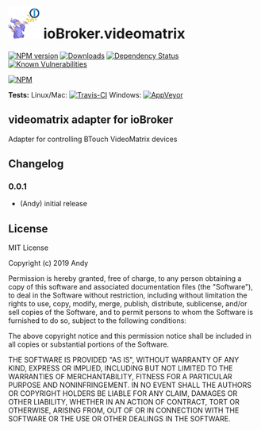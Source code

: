 <h1>
	<img src="admin/videomatrix.png" width="64"/>
	ioBroker.videomatrix
</h1>

[![NPM version](http://img.shields.io/npm/v/iobroker.videomatrix.svg)](https://www.npmjs.com/package/iobroker.videomatrix)
[![Downloads](https://img.shields.io/npm/dm/iobroker.videomatrix.svg)](https://www.npmjs.com/package/iobroker.videomatrix)
[![Dependency Status](https://img.shields.io/david/Andymann/iobroker.videomatrix.svg)](https://david-dm.org/Andymann/iobroker.videomatrix)
[![Known Vulnerabilities](https://snyk.io/test/github/Andymann/ioBroker.videomatrix/badge.svg)](https://snyk.io/test/github/Andymann/ioBroker.videomatrix)

[![NPM](https://nodei.co/npm/iobroker.videomatrix.png?downloads=true)](https://nodei.co/npm/iobroker.videomatrix/)

**Tests:** Linux/Mac: [![Travis-CI](http://img.shields.io/travis/Andymann/ioBroker.videomatrix/master.svg)](https://travis-ci.org/Andymann/ioBroker.videomatrix)
Windows: [![AppVeyor](https://ci.appveyor.com/api/projects/status/github/Andymann/ioBroker.videomatrix?branch=master&svg=true)](https://ci.appveyor.com/project/Andymann/ioBroker-videomatrix/)

## videomatrix adapter for ioBroker

Adapter for controlling BTouch VideoMatrix devices

## Changelog

### 0.0.1
* (Andy) initial release

## License
MIT License

Copyright (c) 2019 Andy

Permission is hereby granted, free of charge, to any person obtaining a copy
of this software and associated documentation files (the "Software"), to deal
in the Software without restriction, including without limitation the rights
to use, copy, modify, merge, publish, distribute, sublicense, and/or sell
copies of the Software, and to permit persons to whom the Software is
furnished to do so, subject to the following conditions:

The above copyright notice and this permission notice shall be included in all
copies or substantial portions of the Software.

THE SOFTWARE IS PROVIDED "AS IS", WITHOUT WARRANTY OF ANY KIND, EXPRESS OR
IMPLIED, INCLUDING BUT NOT LIMITED TO THE WARRANTIES OF MERCHANTABILITY,
FITNESS FOR A PARTICULAR PURPOSE AND NONINFRINGEMENT. IN NO EVENT SHALL THE
AUTHORS OR COPYRIGHT HOLDERS BE LIABLE FOR ANY CLAIM, DAMAGES OR OTHER
LIABILITY, WHETHER IN AN ACTION OF CONTRACT, TORT OR OTHERWISE, ARISING FROM,
OUT OF OR IN CONNECTION WITH THE SOFTWARE OR THE USE OR OTHER DEALINGS IN THE
SOFTWARE.